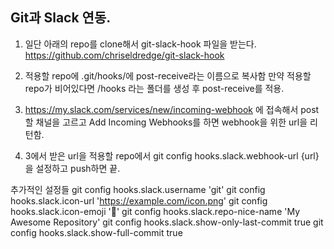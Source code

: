 ## Git과 Slack 연동.

1. 일단 아래의 repo를 clone해서 git-slack-hook 파일을 받는다.
https://github.com/chriseldredge/git-slack-hook
2. 적용할 repo에 .git/hooks/에 post-receive라는 이름으로 복사함
  만약 적용할 repo가 비어있다면 /hooks 라는 폴더를 생성 후 post-receive를 적용.

3. https://my.slack.com/services/new/incoming-webhook
  에 접속해서 post할 채널을 고르고 Add Incoming Webhooks를 하면 webhook을 위한 url을 리턴함.

4. 3에서 받은 url을 적용할 repo에서 git config hooks.slack.webhook-url {url} 을 설정하고 push하면 끝.


추가적인 설정들
git config hooks.slack.username 'git'
git config hooks.slack.icon-url 'https://example.com/icon.png'
git config hooks.slack.icon-emoji ':twisted_rightwards_arrows:'
git config hooks.slack.repo-nice-name 'My Awesome Repository'
git config hooks.slack.show-only-last-commit true
git config hooks.slack.show-full-commit true
